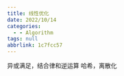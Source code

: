 ```yaml
---
title: 线性优化
date: 2022/10/14
categories:
  - - Algorithm
tags: null
abbrlink: 1c7fcc57
---
```



异或满足，结合律和逆运算
哈希，离散化




